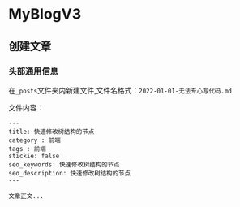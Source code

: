 # MyBlogV3

## 创建文章

### 头部通用信息

在`_posts`文件夹内新建文件,文件名格式：`2022-01-01-无法专心写代码.md`

文件内容：


```
---
title: 快速修改树结构的节点
category : 前端
tags : 前端
stickie: false
seo_keywords: 快速修改树结构的节点
seo_description: 快速修改树结构的节点
---

文章正文...
```